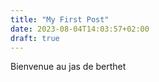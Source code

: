 ```yaml
---
title: "My First Post"
date: 2023-08-04T14:03:57+02:00
draft: true
---
```


Bienvenue au jas de berthet

